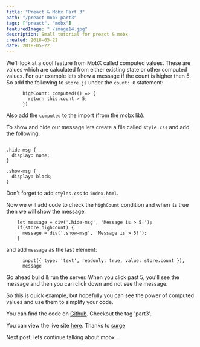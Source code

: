 ```yaml
---
title: "Preact & Mobx Part 3"
path: "/preact-mobx-part3"
tags: ["preact", "mobx"]
featuredImage: "./image14.jpg"
description: Small tutorial for preact & mobx
created: 2018-05-22
date: 2018-05-22
---
```


We'll look at a cool feature from MobX called computed values.
These are values which are calculated from either existing state or other computed values. For our example lets show a message if the count is higher then 5.
So add the following to `store.js` under the `count: 0` statement:

```
      highCount: computed(() => {
        return this.count > 5;
      })
```

Also add the `computed` to the import (from the mobx lib).

To show and hide our message lets create a file called `style.css` and add the following:

```

.hide-msg {
  display: none;
}

.show-msg {
  display: block;
}
```

Don't forget to add `styles.css` to `index.html`.

Now we will add code to check the `highCount` condition and when its true then we will show the message:

```
    let message = div('.hide-msg', 'Message is > 5!');
    if(store.highCount) {
      message = div('.show-msg', 'Message is > 5!');
    }
```

and add `message` as the last element:

```
      input({ type: 'text', readonly: true, value: store.count }),
      message
```

Go ahead build & run the server.
When you click past 5, you'll see the message and then you can click down and not see the message.

So this is quick example, but hopefully you can see the power of computed values and use them to simplify your code.

You can find the code on [Github](https://github.com/santoshjoseph99/preact-mobx.git). Checkout the tag 'part3'.

You can view the live site [here](http://preact-mobx-counting.surge.sh/). Thanks to [surge](https://surge.sh/)

Next post, lets continue talking about mobx...

